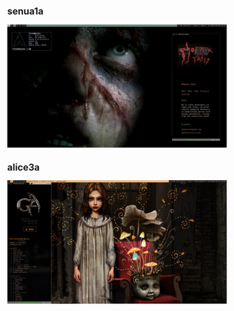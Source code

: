 ## senua1a  

![senua1a-style](senua1a/senua1-style.jpg)

## alice3a  

![alice3a-style](alice3a/alice3a-style.jpg)
